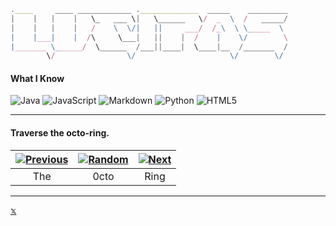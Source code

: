 ```js
.____     ____ ____________ ._____________  _____    _________
|    |   |    |   \_   ___ \|   \______   \/  _  \  /   _____/
|    |   |    |   /    \  \/|   ||     ___/  /_\  \ \_____  \ 
|    |___|    |  /\     \___|   ||    |  /    |    \/        \
|_______ \______/  \______  /___||____|  \____|__  /_______  /
        \/                \/                     \/        \/ 
```
#### What I Know
![Java](https://img.shields.io/badge/java-%23ED8B00.svg?style=plastic&logo=openjdk&logoColor=white) ![JavaScript](https://img.shields.io/badge/javascript-%23323330.svg?style=plastic&logo=javascript&logoColor=%23F7DF1E) ![Markdown](https://img.shields.io/badge/markdown-%23000000.svg?style=plastic&logo=markdown&logoColor=white) ![Python](https://img.shields.io/badge/python-3670A0?style=plastic&logo=python&logoColor=ffdd54) ![HTML5](https://img.shields.io/badge/html5-%23E34F26.svg?style=plastic&logo=html5&logoColor=white)

---
#### Traverse the octo-ring.
|[![Previous](https://img.shields.io/badge/Previous-%23273787)](https://octo-ring.com/p/lucipas/prev) |[![Random](https://img.shields.io/badge/Random-%23273787)](https://octo-ring.com/p/lucipas/random)|[![Next](https://img.shields.io/badge/Next-%23273787)](https://octo-ring.com/p/lucipas/next)
|:---:|:---:|:---:
|The|0cto|Ring|

---

<p><a href="https://twitter.com/?lang=en">𝕩</a></p>
<!---
lucipas/lucipas is a ✨ special ✨ repository because its `README.md` (this file) appears on your GitHub profile.
You can click the Preview link to take a look at your changes.
- 👋 Hi, I’m @lucipas
- 👀 I’m interested in ...
- 🌱 I’m currently learning ...
- 💞️ I’m looking to collaborate on ...
- 📫 How to reach me ...
--->

